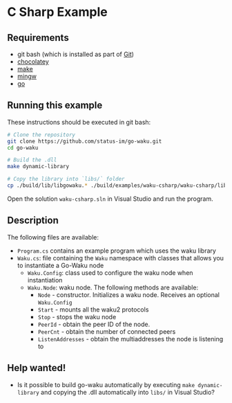# C Sharp Example


## Requirements
- git bash  (which is installed as part of [Git](https://git-scm.com/downloads))
- [chocolatey](https://chocolatey.org/install)
- [make](https://community.chocolatey.org/packages/make)
- [mingw](https://community.chocolatey.org/packages/mingw)
- [go](https://go.dev/doc/install)


## Running this example
These instructions should be executed in git bash: 
```bash
# Clone the repository
git clone https://github.com/status-im/go-waku.git
cd go-waku

# Build the .dll
make dynamic-library

# Copy the library into `libs/` folder
cp ./build/lib/libgowaku.* ./build/examples/waku-csharp/waku-csharp/libs/.
```

Open the solution `waku-csharp.sln` in Visual Studio and run the program.

## Description
The following files are available:
- `Program.cs` contains an example program which uses the waku library
- `Waku.cs`: file containing the `Waku` namespace with classes that allows you to instantiate a Go-Waku node
    - `Waku.Config`: class used to configure the waku node when instantiation
    - `Waku.Node`: waku node. The following methods are available:
        - `Node` - constructor. Initializes a waku node. Receives an optional `Waku.Config`
        - `Start` - mounts all the waku2 protocols
        - `Stop` - stops the waku node
        - `PeerId` - obtain the peer ID of the node.
        - `PeerCnt` - obtain the number of connected peers
        - `ListenAddresses` - obtain the multiaddresses the node is listening to


## Help wanted!
- Is it possible to build go-waku automatically by executing `make dynamic-library` and copying the .dll automatically into `libs/` in Visual Studio?